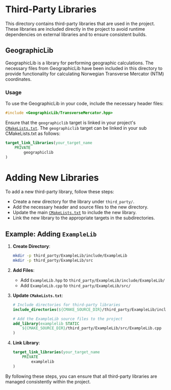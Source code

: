 # Third-Party Libraries

This directory contains third-party libraries that are used in the project. These libraries are included directly in the project to avoid runtime dependencies on external libraries and to ensure consistent builds.

## GeographicLib

GeographicLib is a library for performing geographic calculations. The necessary files from GeographicLib have been included in this directory to provide functionality for calculating Norwegian Transverse Mercator (NTM) coordinates.


### Usage
To use the GeographicLib in your code, include the necessary header files:

```cpp
#include <GeographicLib/TransverseMercator.hpp>
```

Ensure that the `geographiclib` target is linked in your project's [`CMakeLists.txt`](/cdsp/knowledge-layer/CMakeLists.txt). The `geographiclib` target can be linked in your sub CMakeLists.txt as follows:

```cmake
target_link_libraries(your_target_name
    PRIVATE 
        geographiclib
)
```

# Adding New Libraries
To add a new third-party library, follow these steps:

- Create a new directory for the library under `third_party/`.
- Add the necessary header and source files to the new directory.
- Update the main [`CMakeLists.txt`](/cdsp/knowledge-layer/CMakeLists.txt) to include the new library.
- Link the new library to the appropriate targets in the subdirectories.

## Example: Adding `ExampleLib`

1. **Create Directory**:
    ```bash
    mkdir -p third_party/ExampleLib/include/ExampleLib
    mkdir -p third_party/ExampleLib/src
    ```

2. **Add Files**:
    - Add `ExampleLib.hpp` to `third_party/ExampleLib/include/ExampleLib/`
    - Add `ExampleLib.cpp` to `third_party/ExampleLib/src/`

3. **Update `CMakeLists.txt`**:
    ```cmake
    # Include directories for third-party libraries
    include_directories(${CMAKE_SOURCE_DIR}/third_party/ExampleLib/include)

    # Add the ExampleLib source files to the project
    add_library(examplelib STATIC
        ${CMAKE_SOURCE_DIR}/third_party/ExampleLib/src/ExampleLib.cpp
    )
    ```

4. **Link Library**:
    ```cmake
    target_link_libraries(your_target_name
        PRIVATE 
            examplelib
    )
    ```

By following these steps, you can ensure that all third-party libraries are managed consistently within the project.